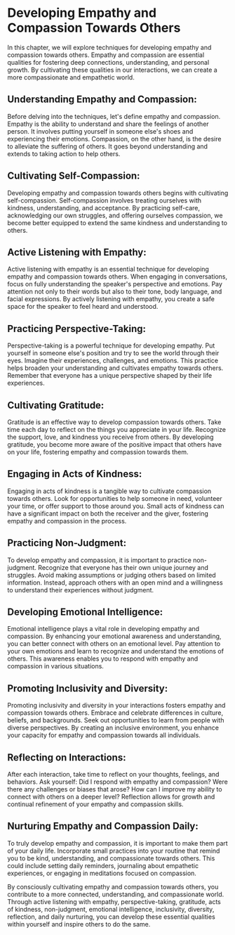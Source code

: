 # Developing Empathy and Compassion Towards Others

In this chapter, we will explore techniques for developing empathy and compassion towards others. Empathy and compassion are essential qualities for fostering deep connections, understanding, and personal growth. By cultivating these qualities in our interactions, we can create a more compassionate and empathetic world.

## Understanding Empathy and Compassion:

Before delving into the techniques, let's define empathy and compassion. Empathy is the ability to understand and share the feelings of another person. It involves putting yourself in someone else's shoes and experiencing their emotions. Compassion, on the other hand, is the desire to alleviate the suffering of others. It goes beyond understanding and extends to taking action to help others.

## Cultivating Self-Compassion:

Developing empathy and compassion towards others begins with cultivating self-compassion. Self-compassion involves treating ourselves with kindness, understanding, and acceptance. By practicing self-care, acknowledging our own struggles, and offering ourselves compassion, we become better equipped to extend the same kindness and understanding to others.

## Active Listening with Empathy:

Active listening with empathy is an essential technique for developing empathy and compassion towards others. When engaging in conversations, focus on fully understanding the speaker's perspective and emotions. Pay attention not only to their words but also to their tone, body language, and facial expressions. By actively listening with empathy, you create a safe space for the speaker to feel heard and understood.

## Practicing Perspective-Taking:

Perspective-taking is a powerful technique for developing empathy. Put yourself in someone else's position and try to see the world through their eyes. Imagine their experiences, challenges, and emotions. This practice helps broaden your understanding and cultivates empathy towards others. Remember that everyone has a unique perspective shaped by their life experiences.

## Cultivating Gratitude:

Gratitude is an effective way to develop compassion towards others. Take time each day to reflect on the things you appreciate in your life. Recognize the support, love, and kindness you receive from others. By developing gratitude, you become more aware of the positive impact that others have on your life, fostering empathy and compassion towards them.

## Engaging in Acts of Kindness:

Engaging in acts of kindness is a tangible way to cultivate compassion towards others. Look for opportunities to help someone in need, volunteer your time, or offer support to those around you. Small acts of kindness can have a significant impact on both the receiver and the giver, fostering empathy and compassion in the process.

## Practicing Non-Judgment:

To develop empathy and compassion, it is important to practice non-judgment. Recognize that everyone has their own unique journey and struggles. Avoid making assumptions or judging others based on limited information. Instead, approach others with an open mind and a willingness to understand their experiences without judgment.

## Developing Emotional Intelligence:

Emotional intelligence plays a vital role in developing empathy and compassion. By enhancing your emotional awareness and understanding, you can better connect with others on an emotional level. Pay attention to your own emotions and learn to recognize and understand the emotions of others. This awareness enables you to respond with empathy and compassion in various situations.

## Promoting Inclusivity and Diversity:

Promoting inclusivity and diversity in your interactions fosters empathy and compassion towards others. Embrace and celebrate differences in culture, beliefs, and backgrounds. Seek out opportunities to learn from people with diverse perspectives. By creating an inclusive environment, you enhance your capacity for empathy and compassion towards all individuals.

## Reflecting on Interactions:

After each interaction, take time to reflect on your thoughts, feelings, and behaviors. Ask yourself: Did I respond with empathy and compassion? Were there any challenges or biases that arose? How can I improve my ability to connect with others on a deeper level? Reflection allows for growth and continual refinement of your empathy and compassion skills.

## Nurturing Empathy and Compassion Daily:

To truly develop empathy and compassion, it is important to make them part of your daily life. Incorporate small practices into your routine that remind you to be kind, understanding, and compassionate towards others. This could include setting daily reminders, journaling about empathetic experiences, or engaging in meditations focused on compassion.

By consciously cultivating empathy and compassion towards others, you contribute to a more connected, understanding, and compassionate world. Through active listening with empathy, perspective-taking, gratitude, acts of kindness, non-judgment, emotional intelligence, inclusivity, diversity, reflection, and daily nurturing, you can develop these essential qualities within yourself and inspire others to do the same.
